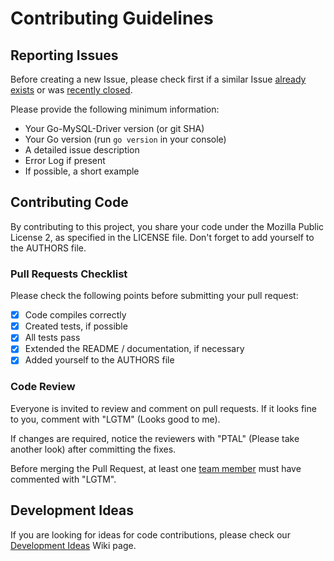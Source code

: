 # Contributing Guidelines

## Reporting Issues

Before creating a new Issue, please check first if a similar Issue [already exists](https://github.com/go-sql-driver/mysql/issues?state=open) or was [recently closed](https://github.com/go-sql-driver/mysql/issues?direction=desc&page=1&sort=updated&state=closed).

Please provide the following minimum information:
* Your Go-MySQL-Driver version (or git SHA)
* Your Go version (run `go version` in your console)
* A detailed issue description
* Error Log if present
* If possible, a short example


## Contributing Code

By contributing to this project, you share your code under the Mozilla Public License 2, as specified in the LICENSE file.
Don't forget to add yourself to the AUTHORS file.

### Pull Requests Checklist

Please check the following points before submitting your pull request:
- [x] Code compiles correctly
- [x] Created tests, if possible
- [x] All tests pass
- [x] Extended the README / documentation, if necessary
- [x] Added yourself to the AUTHORS file

### Code Review

Everyone is invited to review and comment on pull requests.
If it looks fine to you, comment with "LGTM" (Looks good to me).

If changes are required, notice the reviewers with "PTAL" (Please take another look) after committing the fixes.

Before merging the Pull Request, at least one [team member](https://github.com/go-sql-driver?tab=members) must have commented with "LGTM".

## Development Ideas

If you are looking for ideas for code contributions, please check our [Development Ideas](https://github.com/go-sql-driver/mysql/wiki/Development-Ideas) Wiki page.

